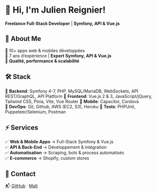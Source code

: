 # 👋 Hi, I'm Julien Reignier!

**Freelance Full-Stack Developer** | **Symfony, API & Vue.js**  

## 🚀 About Me  
🔹 10+ apps web & mobiles développées  
🔹 7 ans d’expérience | **Expert Symfony, API & Vue.js**  
🔹 **Qualité, performance & scalabilité**  

## 🛠️ Stack  

🔹 **Backend**: Symfony 4-7, PHP, MySQL/MariaDB, WebSockets, API REST/GraphQL, API Platform
🔹 **Frontend**: Vue.js 2 & 3, JavaScript/jQuery, Tailwind CSS, Pinia, Vite, Vue Router
🔹 **Mobile**: Capacitor, Cordova  
🔹 **DevOps**: Git, Github, AWS (EC2, S3), Heroku
🔹 **Tests**: PHPUnit, Puppeteer/Selenium, Postman

## ⚡ Services  

✅ **Web & Mobile Apps** → Full-Stack Symfony & Vue.js  
✅ **API & Back-End** → Développement & intégration  
✅ **Automatisation** → Scraping, bots & process automatisés  
✅ **E-commerce** → Shopify, custom stores  

## 📩 Contact  

📬 [GitHub](https://github.com/juuulienr) · [Malt](https://www.malt.fr/profile/julienreignier)  
